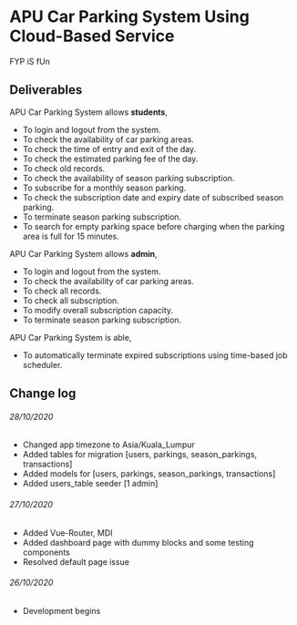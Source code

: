 # APU Car Parking System Using Cloud-Based Service

FYP iS fUn

## Deliverables
APU Car Parking System allows **students**,
- To login and logout from the system.
- To check the availability of car parking areas.
- To check the time of entry and exit of the day.
- To check the estimated parking fee of the day.
- To check old records.
- To check the availability of season parking subscription.
- To subscribe for a monthly season parking.
- To check the subscription date and expiry date of subscribed season parking.
- To terminate season parking subscription.
- To search for empty parking space before charging when the parking area is full for 15 minutes.
  
APU Car Parking System allows **admin**,
- To login and logout from the system.
- To check the availability of car parking areas.
- To check all records.
- To check all subscription.
- To modify overall subscription capacity.
- To terminate season parking subscription.
  
APU Car Parking System is able,
- To automatically terminate expired subscriptions using time-based job scheduler.

## Change log
######  28/10/2020
- Changed app timezone to Asia/Kuala_Lumpur
- Added tables for migration [users, parkings, season_parkings, transactions]
- Added models for [users, parkings, season_parkings, transactions]
- Added users_table seeder [1 admin]
######  27/10/2020
- Added Vue-Router, MDI
- Added dashboard page with dummy blocks and some testing components
- Resolved default page issue
######  26/10/2020
- Development begins
